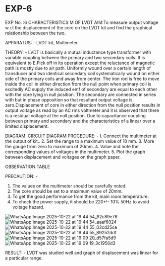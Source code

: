 # EXP-6
EXP No. :6 			CHARACTERISTICS M OF LVDT
AIM:To measure output voltage w.r.t the displacement of the core on the LVDT kit and
find the graphical relationship between the two.

APPARATUS: - LVDT kit, Multimeter

THEORY: - LVDT is basically a mutual inductance type transformer with variable coupling between the primary and two secondary coils. It is equivalent to E.Pick off in its operation except the reluctance of magnetic path is mostly due to air path. Uniformly wound over a certain length of transducer and two identical secondary coil systematically wound on either side of the primary coils and away from center. The iron rod is free to move inside the coil in either direction from the null point when primary coil is excitedly AC supply the induced emf of secondary are equal to each other with the core lying in null position. The secondary are connected in series with but in phase opposition so that resultant output voltage is zero.Displacement of core in either direction from the null position results in output voltage as read by an AC rms voltmeter and it is observed that there is a residual voltage at the null position. Due to capacitance coupling between primary and secondary and the characteristics of a linear over a limited  displacement.

DIAGRAM:
CIRCUIT DIAGRAM
PROCEDURE: -
I. Connect the multimeter at the output of kit..
2. Set the range to a maximum value of 10 mm.
3. More the gauge from zero to maximum of 20mm.
4. Value and note the corresponding values of voltages in the multimeter.
5. Plot the graph between displacement and voltages on the graph paper.


OBSERVATION TABLE

PRECAUTION: -
1. The values on the multimeter should be carefully noted.
2. The core should be set to a maximum value of 20mm.
3. To get the good performance from the kit, main room temperature.
4. To check the power supply, it should be 220+!- 10% 50Hz to avoid voltage hazard.

![WhatsApp Image 2025-10-22 at 19 44 54_92c89e76](https://github.com/user-attachments/assets/7a3920ef-39b3-4a50-a2d2-206425246011)
![WhatsApp Image 2025-10-22 at 19 44 54_aaaf6024](https://github.com/user-attachments/assets/61393430-729c-4d75-b634-e75509200adc)
![WhatsApp Image 2025-10-22 at 19 44 55_02cd25ce](https://github.com/user-attachments/assets/95f5a77a-822a-49d6-9524-59cc0a5fc9e5)
![WhatsApp Image 2025-10-22 at 19 44 55_89252ddf](https://github.com/user-attachments/assets/2ec1d924-7ca0-4966-9fe9-83d4dc635801)
![WhatsApp Image 2025-10-22 at 19 09 20_d57fa5d9](https://github.com/user-attachments/assets/050e8658-2d5c-4058-81bc-b86f4b96056e)
![WhatsApp Image 2025-10-22 at 19 09 19_3c1956d3](https://github.com/user-attachments/assets/31e37762-fb98-4377-b84f-6a2b70f2dfa8)




RESULT: - LVDT was studied well and graph of displacement was linear for a particular range.
